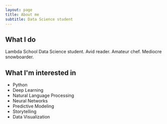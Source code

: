 ```yaml
---
layout: page
title: About me
subtitle: Data Science student
---
```


## What I do

Lambda School Data Science student. Avid reader. Amateur chef. Mediocre snowboarder.

## What I'm interested in


- Python
- Deep Learning
- Natural Language Processing
- Neural Networks
- Predictive Modeling
- Storytelling
- Data Visualization
